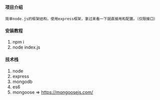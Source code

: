 

#### 项目介绍
	简单node.js的框架结构，使用express框架，拿过来看一下就直接用和配置。（仅限接口）
#### 安装教程

1. npm i
2. node index.js
#### 技术栈
1. node
2. express
3. mongodb
4. es6
5. mongoose => https://mongoosejs.com/



